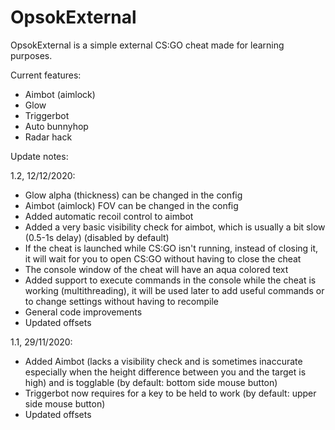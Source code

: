 # OpsokExternal

OpsokExternal is a simple external CS:GO cheat made for learning purposes.

Current features:
- Aimbot (aimlock)
- Glow
- Triggerbot
- Auto bunnyhop
- Radar hack

Update notes:

1.2, 12/12/2020:

- Glow alpha (thickness) can be changed in the config
- Aimbot (aimlock) FOV can be changed in the config
- Added automatic recoil control to aimbot
- Added a very basic visibility check for aimbot, which is usually a bit slow (0.5-1s delay) (disabled by default)
- If the cheat is launched while CS:GO isn't running, instead of closing it, it will wait for you to open CS:GO without having to close the cheat
- The console window of the cheat will have an aqua colored text
- Added support to execute commands in the console while the cheat is working (multithreading), it will be used later to add useful commands or to change settings without having to recompile
- General code improvements
- Updated offsets

1.1, 29/11/2020:

- Added Aimbot (lacks a visibility check and is sometimes inaccurate especially when the height difference between you and the target is high) and is togglable (by default: bottom side mouse button)
- Triggerbot now requires for a key to be held to work (by default: upper side mouse button)
- Updated offsets
